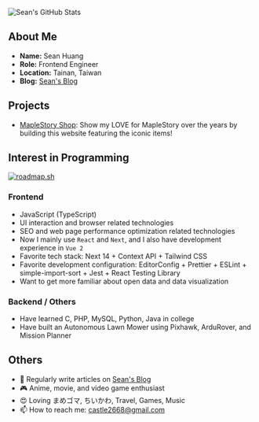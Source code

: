 ![Sean's GitHub Stats](https://github-readme-stats.vercel.app/api?username=castle2668&theme=react)

## About Me

* **Name:** Sean Huang
* **Role:** Frontend Engineer
* **Location:** Tainan, Taiwan
* **Blog:** [Sean's Blog](https://www.seanhuang.dev)

## Projects

* [MapleStory Shop](https://castle2668.github.io/maplestory-shop/): Show my LOVE for MapleStory over the years by building this website featuring the iconic items!

## Interest in Programming

[![roadmap.sh](https://roadmap.sh/card/wide/65fbda486deb533d6e0244c9?variant=dark)](https://roadmap.sh)

### Frontend

* JavaScript (TypeScript)
* UI interaction and browser related technologies
* SEO and web page performance optimization related technologies
* Now I mainly use `React` and `Next`, and I also have development experience in `Vue 2`
* Favorite tech stack: Next 14 + Context API + Tailwind CSS
* Favorite development configuration: EditorConfig + Prettier + ESLint + simple-import-sort + Jest + React Testing Library
* Want to get more familiar about open data and data visualization

### Backend / Others

* Have learned C, PHP, MySQL, Python, Java in college
* Have built an Autonomous Lawn Mower using Pixhawk, ArduRover, and Mission Planner
  
## Others

* 📝 Regularly write articles on [Sean's Blog](https://www.seanhuang.dev)
* 🎮 Anime, movie, and video game enthusiast
* 😍 Loving まめゴマ, ちいかわ, Travel, Games, Music
* 📫 How to reach me: castle2668@gmail.com
